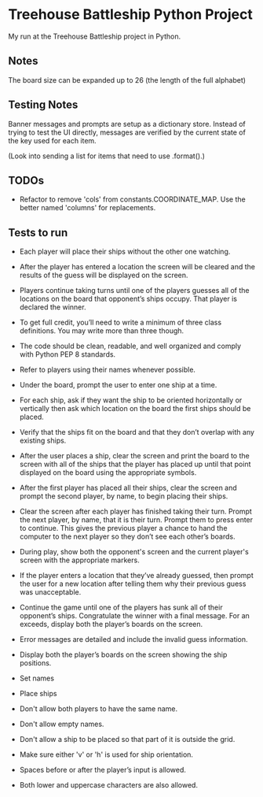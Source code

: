 Treehouse Battleship Python Project
===================================

My run at the Treehouse Battleship project in Python.

Notes
-----

The board size can be expanded up to 26 (the length of the full alphabet)


Testing Notes
-------------

Banner messages and prompts are setup as a dictionary store. Instead of trying to test the UI directly, messages are verified by the current state of the key used for each item. 


(Look into sending a list for items that need to use .format().)



TODOs
-----

- Refactor to remove 'cols' from constants.COORDINATE_MAP. Use the better named 'columns' for replacements. 




Tests to run
------------

- Each player will place their ships without the other one watching.
- After the player has entered a location the screen will be cleared and the results of the guess will be displayed on the screen.
- Players continue taking turns until one of the players guesses all of the locations on the board that opponent’s ships occupy. That player is declared the winner.
- To get full credit, you’ll need to write a minimum of three class definitions. You may write more than three though.
- The code should be clean, readable, and well organized and comply with Python PEP 8 standards.
- Refer to players using their names whenever possible.
- Under the board, prompt the user to enter one ship at a time.
- For each ship, ask if they want the ship to be oriented horizontally or vertically then ask which location on the board the first ships should be placed.
- Verify that the ships fit on the board and that they don’t overlap with any existing ships. 
- After the user places a ship, clear the screen and print the board to the screen with all of the ships that the player has placed up until that point displayed on the board using the appropriate symbols.
- After the first player has placed all their ships, clear the screen and prompt the second player, by name, to begin placing their ships.
- Clear the screen after each player has finished taking their turn. Prompt the next player, by name, that it is their turn. Prompt them to press enter to continue. This gives the previous player a chance to hand the computer to the next player so they don’t see each other’s boards.
- During play, show both the opponent's screen and the current player's screen with the appropriate markers.
- If the player enters a location that they’ve already guessed, then prompt the user for a new location after telling them why their previous guess was unacceptable.
- Continue the game until one of the players has sunk all of their opponent’s ships. Congratulate the winner with a final message. For an exceeds, display both the player’s boards on the screen.
- Error messages are detailed and include the invalid guess information.
- Display both the player’s boards on the screen showing the ship positions.
- Set names
- Place ships

- Don't allow both players to have the same name. 
- Don't allow empty names.
- Don't allow a ship to be placed so that part of it is outside the grid. 
- Make sure either 'v' or 'h' is used for ship orientation. 
- Spaces before or after the player’s input is allowed. 
- Both lower and uppercase characters are also allowed. 


